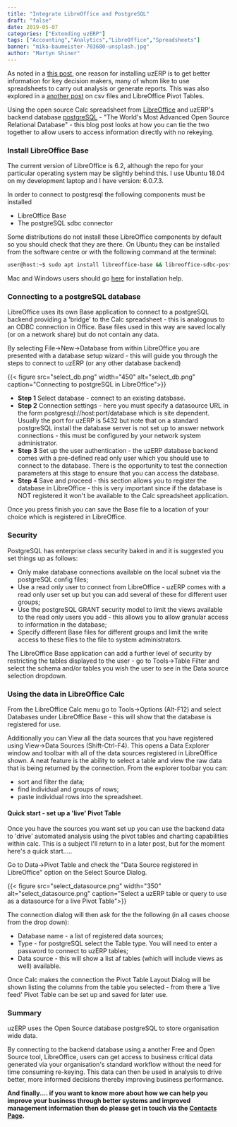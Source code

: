 ```yaml
---
title: "Integrate LibreOffice and PostgreSQL"
draft: "false"
date: 2019-05-07
categories: ["Extending uzERP"]
tags: ["Accounting","Analytics","LibreOffice","Spreadsheets"]
banner: "mika-baumeister-703680-unsplash.jpg"
author: "Martyn Shiner"
---
```

As noted in a [this post](/blog/2019/03/18/management_information/), one reason for installing uzERP is to get better information for key decision makers, many of whom like to use spreadsheets to carry out analysis or generate reports. This was also explored in a [another post](/blog/2019/05/01/libreoffice_pivot/) on csv files and LibreOffice Pivot Tables.
<!--more-->
Using the open source Calc spreadsheet from [LibreOffice](https://www.libreoffice.org/) and uzERP's backend database [postgreSQL](https://www.postgresql.org/) - "The World's Most Advanced Open Source Relational Database" - this blog post looks at how you can tie the two together to allow users to access information directly with no rekeying.

### Install LibreOffice Base

The current version of LibreOffice is 6.2, although the repo for your particular operating system may be slightly behind this. I use Ubuntu 18.04 on my development laptop and I have version: 6.0.7.3.

In order to connect to postgresql the following components must be installed

* LibreOffice Base
* The postgreSQL sdbc connector

Some distributions do not install these LibreOffice components by default so you should check that they are there. On Ubuntu they can be installed from the software centre or with the following command at the terminal:

```bash
user@host:~$ sudo apt install libreoffice-base && libreoffice-sdbc-postgresql
```
Mac and Windows users should go [here](https://www.libreoffice.org/get-help/install-howto/) for installation help.

### Connecting to a postgreSQL database

LibreOffice uses its own Base application to connect to a postgreSQL backend providing a 'bridge' to the Calc spreadsheet - this is analogous to an ODBC connection in Office. Base files used in this way are saved locally (or on a network share) but do not contain any data.

By selecting File->New->Database from within LibreOffice you are presented with a database setup wizard - this will guide you through the steps to connect to uzERP (or any other database backend)

{{< figure src="select_db.png" width="450" alt="select_db.png" caption="Connecting to postgreSQL in LibreOffice">}}

* __Step 1__ Select database - connect to an existing database.
* __Step 2__ Connection settings - here you must specify a datasource URL in the form postgresql://host:port/database which is site dependent. Usually the port for uzERP is 5432 but note that on a standard postgreSQL install the database server is not set up to answer network connections - this must be configured by your network system administrator.
* __Step 3__ Set up the user authentication - the uzERP database backend comes with a pre-defined read only user which you should use to connect to the database. There is the opportunity to test the connection parameters at this stage to ensure that you can access the database.
* __Step 4__ Save and proceed - this section allows you to register the database in LibreOffice - this is very important since if the database is NOT registered it won't be available to the Calc spreadsheet application.

Once you press finish you can save the Base file to a location of your choice which is registered in LibreOffice.

### Security

PostgreSQL has enterprise class security baked in and it is suggested you set things up as follows:

* Only make database connections available on the local subnet via the postgreSQL config files;
* Use a read only user to connect from LibreOffice - uzERP comes with a read only user set up but you can add several of these for different user groups;
* Use the postgreSQL GRANT security model to limit the views available to the read only users you add - this allows you to allow granular access to information in the database;
* Specify different Base files for different groups and limit the write access to these files to the file to system administrators.

The LibreOffice Base application can add a further level of security by restricting the tables displayed to the user - go to Tools->Table Filter and select the schema and/or tables you wish the user to see in the Data source selection dropdown.

### Using the data in LibreOffice Calc

From the LibreOffice Calc menu go to Tools->Options (Alt-F12) and select Databases under LibreOffice Base - this will show that the database is registered for use.

Additionally you can View all the data sources that you have registered using View->Data Sources (Shift-Ctrl-F4). This opens a Data Explorer window and toolbar with all of the data sources registered in LibreOffice shown. A neat feature is the ability to select a table and view the raw data that is being returned by the connection. From the explorer toolbar you can:

* sort and filter the data;
* find individual and groups of rows;
* paste individual rows into the spreadsheet.

#### Quick start - set up a 'live' Pivot Table

Once you have the sources you want set up you can use the backend data to 'drive' automated analysis using the pivot tables and charting capabilities within calc. This is a subject I'll return to in a later post, but for the moment here's a quick start.....

Go to Data->Pivot Table and check the "Data Source registered in LibreOffice" option on the Select Source Dialog.

{{< figure src="select_datasource.png" width="350" alt="select_datasource.png" caption="Select a uzERP table or query to use as a datasource for a live Pivot Table">}}

The connection dialog will then ask for the the following (in all cases choose from the drop down):

* Database name - a list of registered data sources;
* Type - for postgreSQL select the Table type. You will need to enter a password to connect to uzERP tables;
* Data source - this will show a list af tables (which will include views as well) available.

Once Calc makes the connection the Pivot Table Layout Dialog will be shown listing the columns from the table you selected - from there a 'live feed' Pivot Table can be set up and saved for later use.

### Summary

uzERP uses the Open Source database postgreSQL to store organisation wide data.

By connecting to the backend database using a another Free and Open Source tool, LibreOffice, users can get access to business critical data generated via your organisation's standard workflow without the need for time consuming re-keying. This data can then be used in analysis to drive better, more informed decisions thereby improving business performance.

__And finally.... if you want to know more about how we can help you improve your business through better systems and improved management information then do please get in touch via the [Contacts Page](/contact/).__